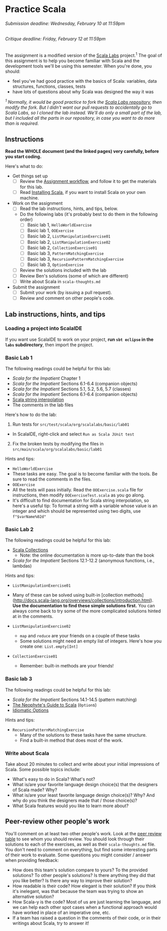 # Practice Scala
###### _Submission deadline: Wednesday, February 10 at 11:59pm_
###### _Critique deadline: Friday, February 12 at 11:59pm_

The assignment is a modified version of the
[Scala Labs](http://scala-labs.github.io/) project.<sup>1</sup> The goal of this
assignment is to help you become familiar with Scala and the development tools
we'll be using this semester. When you're done, you should: 

  - feel you've had good practice with the basics of Scala: variables, data
  structures, functions, classes, tests
  - have lots of questions about why Scala was designed the way it was

*<sup>1</sup> Normally, it would be good practice to fork the 
[Scala Labs repository](https://github.com/scala-labs/scala-labs/), then modify
the fork. But I didn't want our pull requests to accidentally go to Scala Labs,
so I cloned the lab instead. We'll do only a small part of the lab, but I
included all the parts in our repository, in case you want to do more than is
required.*

## Instructions
**Read the WHOLE document (and the linked pages) very carefully, before you
start coding.**

Here's what to do:

- Get things set up
  - [ ] Review the [Assignment workflow](https://github.com/hmc-cs111-fall2015/hmc-cs111-fall2015.github.io/wiki/Assignment-HOWTO#connect-local), and follow it to get the materials for this lab.
  - [ ] Read [Installing Scala](https://github.com/hmc-cs111-fall2015/hmc-cs111-fall2015.github.io/wiki/Installing-Scala), if you want to install Scala on your own machine.

- Work on the assignment
  - [ ] Read the lab instructions, hints, and tips, below.
  - Do the following labs (it's probably best to do them in the following order)
     - [ ] Basic lab 1, `HelloWorldExercise`
     - [ ] Basic lab 1, `OOExercise`
     - [ ] Basic lab 2, `ListManipulationExercise01`
     - [ ] Basic lab 2, `ListManipulationExercise02`
     - [ ] Basic lab 2, `CollectionExercise01`
     - [ ] Basic lab 3, `PatternMatchingExercise`
     - [ ] Basic lab 3, `RecursionPatternMatchingExercise`
     - [ ] Basic lab 3, `OptionExercise`
  - [ ] Review the solutions included with the lab
  - [ ] Review Ben's solutions (some of which are different)
  - [ ] Write about Scala in `scala-thoughts.md`

- Submit the assignment 
  - [ ] Submit your work (by issuing a pull request).
  - [ ] Review and comment on other people's code. 

## Lab instructions, hints, and tips

### Loading a project into ScalaIDE
If you want use ScalaIDE to work on your project, **run `sbt eclipse` in the `labs` subdirectory**, then import the project.

### Basic Lab 1

The following readings could be helpful for this lab:

-   *Scala for the Impatient* Chapter 1
-   *Scala for the Impatient* Sections 6.1-6.4 (companion objects)
-   *Scala for the Impatient* Sections 5.1, 5.2, 5.6, 5.7 (classes)
-   *Scala for the Impatient* Sections 6.1-6.4 (companion objects)
-   [Scala string interpolation](http://docs.scala-lang.org/overviews/core/string-interpolation.html)
-   The comments in the lab files

Here's how to do the lab:

1.  Run tests for `src/test/scala/org/scalalabs/basic/lab01`
  -   In ScalaIDE, right-click and select `Run as Scala JUnit test`

2.  Fix the broken tests by modifying the files in `src/main/scala/org/scalalabs/basic/lab01`

Hints and tips:

-   `HelloWorldExercise`
  -   These tasks are easy. The goal is to become familiar with the tools. Be sure to read the comments in the files.
-   `OOExercise`
  -   All the tests will pass initially. Read the `OOExercise.scala` file for instructions, then modify `OOExerciseTest.scala` as you go along.
  - It's difficult to find documentation for Scala string interpolation, so
  here's a useful tip: To format a string with a variable whose value is an
  integer and which should be represented using two digits, use `f"$varName%02d"`

### Basic Lab 2

The following readings could be helpful for this lab:

-   [Scala Collections](http://docs.scala-lang.org/overviews/collections/introduction.html)
    -   Note: the online documentation is more up-to-date than the book
-   *Scala for the Impatient* Sections 12.1-12.2 (anonymous functions, i.e., lambdas)

Hints and tips:

-  `ListManipulationExercise01`
  -   Many of these can be solved using built-in [collection methods]
  (http://docs.scala-lang.org/overviews/collections/introduction.html). **Use
  the documentation to find these simple solutions first.** You can always come back to try some of the more complicated solutions hinted at in the comments.

- `ListManipulationExercise02`
  -   `map` and `reduce` are your friends on a couple of these tasks
  -   Some solutions might need an empty list of integers. Here's how you create one: `List.empty[Int]`

- `CollectionExercise01`
  -   Remember: built-in methods are your friends!

### Basic lab 3

The following readings could be helpful for this lab:

-   *Scala for the Impatient* Sections 14.1-14.5 (pattern matching)
-   [The Neophyte's Guide to Scala](http://danielwestheide.com/blog/2012/12/19/the-neophytes-guide-to-scala-part-5-the-option-type.html) (`Option`s)
-   [Idiomatic Options](http://blog.originate.com/blog/2014/06/15/idiomatic-scala-your-options-do-not-match/)

Hints and tips:

- `RecursionPatternMatchingExercise`
  - Many of the solutions to these tasks have the same structure.
  - Find a built-in method that does most of the work.

### Write about Scala
Take about 20 minutes to collect and write about your initial impressions of
Scala. Some possible topics include: 

  - What's easy to do in Scala? What's not?
  - What is/are your favorite language design choice(s) that the designers of Scala 
  made? Why?
  - What is/are your least favorite language design choice(s)? Why? And why do
  you think the designers made that / those choice(s)?
  - What Scala features would you like to learn more about?

## Peer-review other people's work
You'll comment on at least two other people's work. Look at the 
[peer review table](https://github.com/hmc-cs111-fall2015/practice-scala/wiki/Peer-review) 
to see whom you should review. You should look through their
solutions to each of the exercises, as well as their `scala-thoughts.md` file.
You don't need to comment on everything, but find some interesting parts of
their work to evaluate. Some questions you might consider / answer when 
providing feedback:

  - How does this team's solution compare to yours? To the provided solutions?
  To other people's solutions? Is there anything they did that you like better?
  Is there any way to improve their solution?
  - How readable is their code? How elegant is their solution? If you think it's
  inelegant, was that because the team was trying to show an alternative
  solution?
  - How Scala-y is the code? Most of us are just learning the language, and we
  can help each other spot cases when a functional approach would have worked in
  place of an imperative one, etc.
  - If a team has raised a question in the comments of their code, or in their
  writings about Scala, try to answer it!
